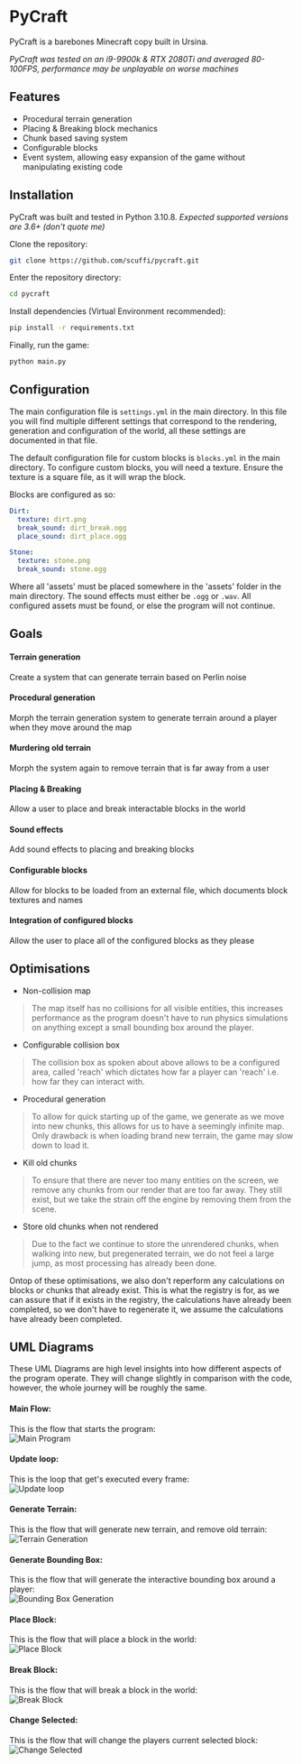 
# PyCraft

PyCraft is a barebones Minecraft copy built in Ursina.

_PyCraft was tested on an i9-9900k & RTX 2080Ti and averaged 80-100FPS, performance may be unplayable on worse machines_




## Features

- Procedural terrain generation
- Placing & Breaking block mechanics
- Chunk based saving system
- Configurable blocks
- Event system, allowing easy expansion of the game without manipulating existing code


## Installation

PyCraft was built and tested in Python 3.10.8.
_Expected supported versions are 3.6+ (don't quote me)_

Clone the repository:
```bash
git clone https://github.com/scuffi/pycraft.git
```
Enter the repository directory:
```bash
cd pycraft
```
Install dependencies (Virtual Environment recommended):
```bash
pip install -r requirements.txt
```
Finally, run the game:
```bash
python main.py
```
    
## Configuration

The main configuration file is `settings.yml` in the main directory.
In this file you will find multiple different settings that correspond to the rendering, generation and configuration of the world, all these settings are documented in that file.


The default configuration file for custom blocks is `blocks.yml` in the main directory.
To configure custom blocks, you will need a texture. Ensure the texture is a square file, as it will wrap the block.

Blocks are configured as so:
```yml
Dirt:
  texture: dirt.png
  break_sound: dirt_break.ogg
  place_sound: dirt_place.ogg

Stone:
  texture: stone.png
  break_sound: stone.ogg
```
Where all 'assets' must be placed somewhere in the 'assets' folder in the main directory. The sound effects must either be `.ogg` or `.wav`.
All configured assets must be found, or else the program will not continue.


## Goals

#### Terrain generation

Create a system that can generate terrain based on Perlin noise

#### Procedural generation

Morph the terrain generation system to generate terrain around a player when they move around the map

#### Murdering old terrain

Morph the system again to remove terrain that is far away from a user

#### Placing & Breaking

Allow a user to place and break interactable blocks in the world

#### Sound effects

Add sound effects to placing and breaking blocks

#### Configurable blocks

Allow for blocks to be loaded from an external file, which documents block textures and names

#### Integration of configured blocks

Allow the user to place all of the configured blocks as they please


## Optimisations

- Non-collision map
> The map itself has no collisions for all visible entities, this increases performance as the program doesn't have to run physics simulations on anything except a small bounding box around the player.
- Configurable collision box
> The collision box as spoken about above allows to be a configured area, called 'reach' which dictates how far a player can 'reach' i.e. how far they can interact with.
- Procedural generation
> To allow for quick starting up of the game, we generate as we move into new chunks, this allows for us to have a seemingly infinite map. Only drawback is when loading brand new terrain, the game may slow down to load it.
- Kill old chunks
> To ensure that there are never too many entities on the screen, we remove any chunks from our render that are too far away. They still exist, but we take the strain off the engine by removing them from the scene.
- Store old chunks when not rendered
> Due to the fact we continue to store the unrendered chunks, when walking into new, but pregenerated terrain, we do not feel a large jump, as most processing has already been done.

Ontop of these optimisations, we also don't reperform any calculations on blocks or chunks that already exist. This is what the registry is for, as we can assure that if it exists in the registry, the calculations have already been completed, so we don't have to regenerate it, we assume the calculations have already been completed.


## UML Diagrams
These UML Diagrams are high level insights into how different aspects of the program operate. They will change slightly in comparison with the code, however, the whole journey will be roughly the same.

#### Main Flow:
This is the flow that starts the program:\
![Main Program](/umls/main-flow.png?raw=true "Main Code Flow")

#### Update loop:
This is the loop that get's executed every frame:\
![Update loop](/umls/update-loop-flow.png?raw=true "Update Loop Flow")

#### Generate Terrain:
This is the flow that will generate new terrain, and remove old terrain:\
![Terrain Generation](/umls/generate-terrain-flow.png?raw=true "Terrain Generation Flow")

#### Generate Bounding Box:
This is the flow that will generate the interactive bounding box around a player:\
![Bounding Box Generation](/umls/generate-boundings.png?raw=true "Bounding Box Generation Flow")

#### Place Block:
This is the flow that will place a block in the world:\
![Place Block](/umls/place-block-flow.png?raw=true "Place Block Flow")

#### Break Block:
This is the flow that will break a block in the world:\
![Break Block](/umls/break-block-flow.png?raw=true "Break Block Flow")

#### Change Selected:
This is the flow that will change the players current selected block:\
![Change Selected](/umls/change-selected-flow.png?raw=true "Change Selected Flow")
